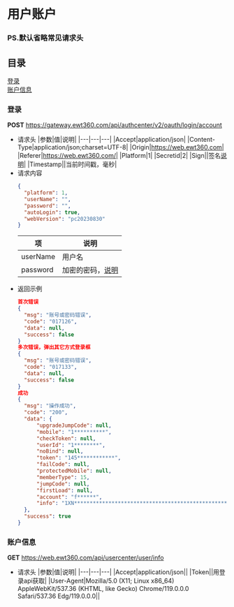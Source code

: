 # 用户账户
### PS.默认省略常见请求头

## 目录
[登录](#登录)  
[账户信息](#账户信息)

### 登录
**POST**
https://gateway.ewt360.com/api/authcenter/v2/oauth/login/account
* 请求头
  |参数|值|说明|
  |---|---|---|
  |Accept|application/json|
  |Content-Type|application/json;charset=UTF-8|
  |Origin|https://web.ewt360.com|
  |Referer|https://web.ewt360.com/|
  |Platform|1|
  |Secretid|2|
  |Sign||签名[说明](Uni.md#签名)|
  |Timestamp||当前时间戳，毫秒|
* 请求内容
  ```JSON
  {
    "platform": 1,
    "userName": "",
    "password": "",
    "autoLogin": true,
    "webVersion": "pc20230830"
  }
  ```
  |项|说明|
  |---|---|
  |userName|用户名|
  |password|加密的密码，[说明](Uni.md#密码加密)|
* 返回示例
  ```JSON
  首次错误
  {
    "msg": "账号或密码错误",
    "code": "017126",
    "data": null,
    "success": false
  }
  多次错误，弹出其它方式登录框
  {
    "msg": "账号或密码错误",
    "code": "017133",
    "data": null,
    "success": false
  }
  成功
  {
    "msg": "操作成功",
    "code": "200",
    "data": {
        "upgradeJumpCode": null,
        "mobile": "1**********",
        "checkToken": null,
        "userId": "1********",
        "noBind": null,
        "token": "145************",
        "failCode": null,
        "protectedMobile": null,
        "memberType": 15,
        "jumpCode": null,
        "firstLoad": null,
        "account": "f******",
        "info": "1XN****************************************************************"
    },
    "success": true
  }
  ```
### 账户信息
**GET**
https://web.ewt360.com/api/usercenter/user/info
* 请求头
  |参数|值|说明|
  |---|---|---|
  |Accept|application/json||
  |Token||用登录api获取|
  |User-Agent|Mozilla/5.0 (X11; Linux x86_64) AppleWebKit/537.36 (KHTML, like Gecko) Chrome/119.0.0.0 Safari/537.36 Edg/119.0.0.0||